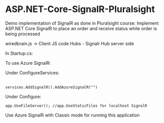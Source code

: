 # ASP.NET-Core-SignalR-Pluralsight
Demo implementation of SignalR as done in Pluralsight course: Implement ASP.NET Core SignalR to place an order and receive status while order is being processed


wiredbrain.js -> Client JS code
Hubs - Signalr Hub server side

In Startup.cs:

To use Azure SignalR: 

Under ConfigureServices:<br><br><code>
services.AddSignalR().AddAzureSignalR("<Azure SignalR Service key>")</code>

Under Configure:

<code>app.UseFileServer(); //app.UseStaticFiles for localhost SignalR </code>

Use Azure SignalR with Classic mode for running this application
